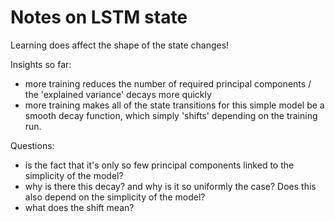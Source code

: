 # Notes on LSTM state

Learning does affect the shape of the state changes!

Insights so far:

- more training reduces the number of required principal components / the
  'explained variance' decays more quickly
- more training makes all of the state transitions for this simple model be a
  smooth decay function, which simply 'shifts' depending on the training run.


Questions:

- is the fact that it's only so few principal components linked to the
  simplicity of the model?
- why is there this decay? and why is it so uniformly the case? Does this also
  depend on the simplicity of the model?
- what does the shift mean?

